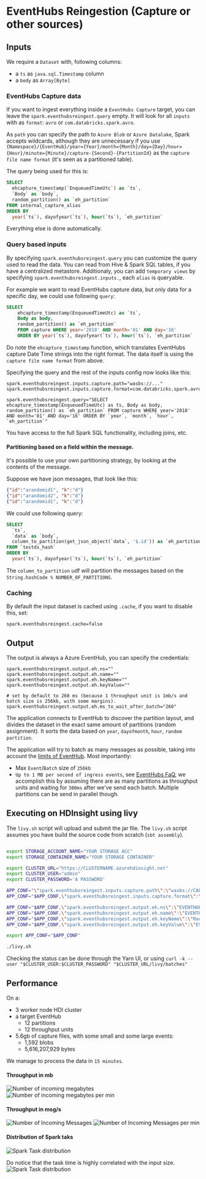 # EventHubs Reingestion (Capture or other sources)

## Inputs

We require a `Dataset` with, following columns:
* a `ts` as `java.sql.Timestamp` column
* a `body` as `Array[Byte]`

### EventHubs Capture data
If you want to ingest everything inside a `EventHubs Capture` target, you can leave the `spark.eventhubsreingest.query` 
empty. It will look for all `inputs` with as `format`: `avro` or `com.databricks.spark.avro`. 

As `path` you can specify the path to `Azure Blob` or `Azure Datalake`, Spark accepts wildcards, although they are 
unnecessary if you use 
`{Namespace}/{EventHub}/year={Year}/month={Month}/day={Day}/hour={Hour}/minute={Minute}/capture-{Second}-{PartitionId}` 
as the `capture file name format` (it's seen as a partitioned table).

The query being used for this is: 
```sql
SELECT
  ehcapture_timestamp(`EnqueuedTimeUtc`) as `ts`,
  `Body` as `body`,
  random_partition() as `eh_partition`
FROM internal_capture_alias
ORDER BY
  year(`ts`), dayofyear(`ts`), hour(`ts`), `eh_partition`
```

Everything else is done automatically.

### Query based inputs 
By specifying `spark.eventhubsreingest.query` you can customize the query used to read the data.
You can read from Hive & Spark SQL tables, if you have a centralized metastore. Additionaly, you can add `temporary views` 
by specifying `spark.eventhubsreingest.inputs.`, each `alias` is queryable. 

For example we want to read EventHubs capture data, but only data for a specific day, we could use following `query`:

```sql
SELECT 
    ehcapture_timestamp(EnqueuedTimeUtc) as `ts`, 
    Body as body,
    random_partition() as `eh_partition` 
    FROM capture WHERE year='2018' AND month='01' AND day='16'
    ORDER BY year(`ts`), dayofyear(`ts`), hour(`ts`), `eh_partition`
```

Do note the `ehcapture_timestamp` function, which translates EventHubs capture Date Time strings into the right format. 
The data itself is using the `capture file name format` from above.

Specifying the query and the rest of the inputs config now looks like this:

```
spark.eventhubsreingest.inputs.capture.path="wasbs://..."
spark.eventhubsreingest.inputs.capture.format=com.databricks.spark.avro

spark.eventhubsreingest.query="SELECT ehcapture_timestamp(EnqueuedTimeUtc) as ts, Body as body, random_partition() as `eh_partition` FROM capture WHERE year='2018' AND month='01' AND day='16' ORDER BY `year`, `month`, `hour`, `eh_partition`"
```

You have access to the full Spark SQL functionality, including joins, etc.

#### Partitioning based on a field within the message.

It's possible to use your own partitioning strategy, by looking at the contents of the message.

Suppose we have json messages, that look like this:

```json
{"id":"arandomid1", "k":"d"}
{"id":"arandomid2", "k":"d"}
{"id":"arandomid1", "k":"d"}
```

We could use following query:

```sql
SELECT
  `ts`,
  `data` as `body`,
  column_to_partition(get_json_object(`data`, '$.id')) as `eh_partition`
FROM `testds_hash`
ORDER BY
  year(`ts`), dayofyear(`ts`), hour(`ts`), `eh_partition`
```

The `column_to_partition` udf will partition the messages based on the `String.hashCode % NUMBER_OF_PARTITIONS`. 


### Caching

By default the input dataset is cached using `.cache`, if you want to disable this, set:
```
spark.eventhubsreingest.cache=false
```

## Output

The output is always a Azure EventHub, you can specify the credentials:
```
spark.eventhubsreingest.output.eh.ns=""
spark.eventhubsreingest.output.eh.name=""
spark.eventhubsreingest.output.eh.keyName=""
spark.eventhubsreingest.output.eh.keyValue=""

# set by default to 260 ms (because 1 throughput unit is 1mb/s and batch size is 256kb, with some margins).
spark.eventhubsreingest.output.eh.ms_to_wait_after_batch="260"
```

The application connects to EventHub to discover the partition layout, and divides the dataset in the exact 
same amount of partitions (random assignment). It sorts the data based on `year`, `dayofmonth`, `hour`, 
`random partition`.

The application will try to batch as many messages as possible, taking into account the [limits
of EventHub](https://docs.microsoft.com/en-us/azure/event-hubs/event-hubs-quotas). Most importantly:
* Max `Event`/`Batch` size of `256kb`
* `Up to 1 MB per second of ingress events`, 
see [EventHubs FaQ](https://docs.microsoft.com/en-us/azure/event-hubs/event-hubs-faq), we accomplish
this by assuming there are as many partitions as throughput units and waiting for `300ms` after we've send 
each batch. Multiple partitions can be send in parallel though. 

## Executing on HDInsight using livy

The `livy.sh` script will upload and submit the jar file. The `livy.sh` script assumes you have build the source code from scratch (`sbt assembly`).

```bash

export STORAGE_ACCOUNT_NAME="YOUR STORAGE ACC"
export STORAGE_CONTAINER_NAME="YOUR STORAGE CONTAINER"

export CLUSTER_URL="https://CLUSTERNAME.azurehdinsight.net"
export CLUSTER_USER="admin"
export CLUSTER_PASSWORD='A PASSWORD'

APP_CONF="\"spark.eventhubsreingest.inputs.capture.path\":\"wasbs://CAPTURE_CONTAINER@CAPTURE_STORAGE_ACC.blob.core.windows.net/PATH_TO_FILES/\""
APP_CONF="$APP_CONF,\"spark.eventhubsreingest.inputs.capture.format\":\"avro\""

APP_CONF="$APP_CONF,\"spark.eventhubsreingest.output.eh.ns\":\"EVENTHUB NAMESPACE\""
APP_CONF="$APP_CONF,\"spark.eventhubsreingest.output.eh.name\":\"EVENTHUB NAME\""
APP_CONF="$APP_CONF,\"spark.eventhubsreingest.output.eh.keyName\":\"RootManageSharedAccessKey\""
APP_CONF="$APP_CONF,\"spark.eventhubsreingest.output.eh.keyValue\":\"EVENTHUB Key"

export APP_CONF="$APP_CONF"

./livy.sh
```

Checking the status can be done through the Yarn UI, or using
`curl -k --user "$CLUSTER_USER:$CLUSTER_PASSWORD" "$CLUSTER_URL/livy/batches"`

## Performance

On a:
* 3 worker node HDI cluster
* a target EventHub
  * 12 partitions
  * 12 throughput units
* 5.6gb of capture files, with some small and some large events:
  * 1,592 blobs
  * 5,616,207,929 bytes
  
We manage to process the data in `15 minutes`. 

#### Throughput in mb
![Number of incoming megabytes](docs/assets/nr_of_mb.png)
![Number of incoming megabytes per min](docs/assets/nr_of_mb_min.png)


#### Throughput in msg/s
![Number of Incoming Messages](docs/assets/nr_msgs.png)
![Number of Incoming Messages per min](docs/assets/nr_msgs_min.png)

#### Distribution of Spark taks
![Spark Task distribution](docs/assets/spark_summary.png)

Do notice that the task time is highly correlated with the input size.
![Spark Task distribution](docs/assets/spark_min_related_to_size.png)
